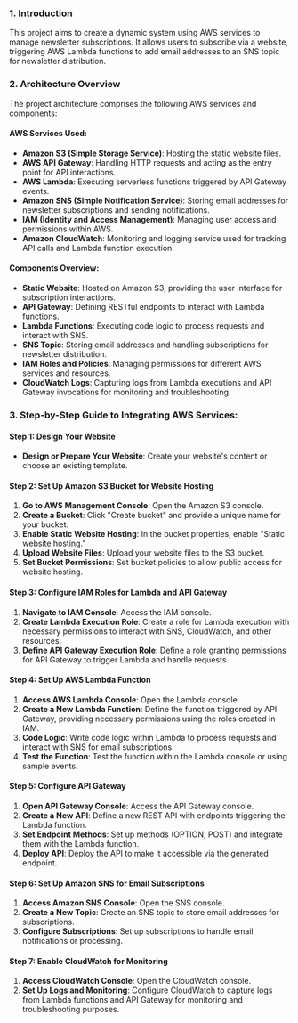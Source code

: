 ### 1. Introduction
This project aims to create a dynamic system using AWS services to manage newsletter subscriptions. It allows users to subscribe via a website, triggering AWS Lambda functions to add email addresses to an SNS topic for newsletter distribution.

### 2. Architecture Overview
The project architecture comprises the following AWS services and components:

#### AWS Services Used:
- **Amazon S3 (Simple Storage Service)**: Hosting the static website files.
- **AWS API Gateway**: Handling HTTP requests and acting as the entry point for API interactions.
- **AWS Lambda**: Executing serverless functions triggered by API Gateway events.
- **Amazon SNS (Simple Notification Service)**: Storing email addresses for newsletter subscriptions and sending notifications.
- **IAM (Identity and Access Management)**: Managing user access and permissions within AWS.
- **Amazon CloudWatch**: Monitoring and logging service used for tracking API calls and Lambda function execution.

#### Components Overview:
- **Static Website**: Hosted on Amazon S3, providing the user interface for subscription interactions.
- **API Gateway**: Defining RESTful endpoints to interact with Lambda functions.
- **Lambda Functions**: Executing code logic to process requests and interact with SNS.
- **SNS Topic**: Storing email addresses and handling subscriptions for newsletter distribution.
- **IAM Roles and Policies**: Managing permissions for different AWS services and resources.
- **CloudWatch Logs**: Capturing logs from Lambda executions and API Gateway invocations for monitoring and troubleshooting.

### 3. Step-by-Step Guide to Integrating AWS Services:
#### Step 1: Design Your Website
- **Design or Prepare Your Website**: Create your website's content or choose an existing template.

#### Step 2: Set Up Amazon S3 Bucket for Website Hosting
1. **Go to AWS Management Console**: Open the Amazon S3 console.
2. **Create a Bucket**: Click "Create bucket" and provide a unique name for your bucket.
3. **Enable Static Website Hosting**: In the bucket properties, enable "Static website hosting."
4. **Upload Website Files**: Upload your website files to the S3 bucket.
5. **Set Bucket Permissions**: Set bucket policies to allow public access for website hosting.

#### Step 3: Configure IAM Roles for Lambda and API Gateway
1. **Navigate to IAM Console**: Access the IAM console.
2. **Create Lambda Execution Role**: Create a role for Lambda execution with necessary permissions to interact with SNS, CloudWatch, and other resources.
3. **Define API Gateway Execution Role**: Define a role granting permissions for API Gateway to trigger Lambda and handle requests.

#### Step 4: Set Up AWS Lambda Function
1. **Access AWS Lambda Console**: Open the Lambda console.
2. **Create a New Lambda Function**: Define the function triggered by API Gateway, providing necessary permissions using the roles created in IAM.
3. **Code Logic**: Write code logic within Lambda to process requests and interact with SNS for email subscriptions.
4. **Test the Function**: Test the function within the Lambda console or using sample events.

#### Step 5: Configure API Gateway
1. **Open API Gateway Console**: Access the API Gateway console.
2. **Create a New API**: Define a new REST API with endpoints triggering the Lambda function.
3. **Set Endpoint Methods**: Set up methods (OPTION, POST) and integrate them with the Lambda function.
4. **Deploy API**: Deploy the API to make it accessible via the generated endpoint.

#### Step 6: Set Up Amazon SNS for Email Subscriptions
1. **Access Amazon SNS Console**: Open the SNS console.
2. **Create a New Topic**: Create an SNS topic to store email addresses for subscriptions.
3. **Configure Subscriptions**: Set up subscriptions to handle email notifications or processing.

#### Step 7: Enable CloudWatch for Monitoring
1. **Access CloudWatch Console**: Open the CloudWatch console.
2. **Set Up Logs and Monitoring**: Configure CloudWatch to capture logs from Lambda functions and API Gateway for monitoring and troubleshooting purposes.


